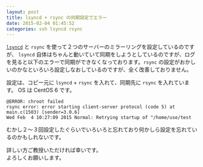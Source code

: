 ```yaml
---
layout: post
title: lsyncd + rsync の同期設定でエラー
date: 2015-02-04 01:45:52
categories: ssh lsyncd rsync
---
```

<p><a href="https://code.google.com/p/lsyncd/" rel="nofollow"><code>lsyncd</code></a> と <code>rsync</code> を使って２つのサーバーのミラーリングを設定しているのですが、 <code>lsyncd</code> 自体はちゃんと動いていて同期をしようとしているのですが、ログを見ると以下のエラーで同期ができなくなっております。<code>rsync</code> の設定がおかしいのかなといろいろ設定しなおしているのですが、全く改善しておりません。</p>

<p>設定は、コピー元に <code>lsyncd</code> + <code>rsync</code> を入れて、同期先に <code>rsync</code> を入れています。 OS は CentOS 6 です。</p>

<pre class="lang-none prettyprint-override"><code>@ERROR: chroot failed
rsync error: error starting client-server protocol (code 5) at main.c(1503) [sender=3.0.6]
Wed Feb  4 10:27:09 2015 Normal: Retrying startup of "/home/use/test
</code></pre>

<p>むかし２〜３回設定したぐらいでいろいろと忘れており何かしら設定を忘れているのかもしれないです。</p>

<p>詳しい方ご教授いただければ幸いです。  <br>
よろしくお願いします。</p>
